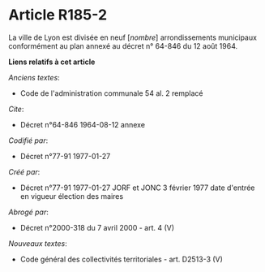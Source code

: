# Article R185-2

La ville de Lyon est divisée en neuf [*nombre*] arrondissements municipaux conformément au plan annexé au décret n° 64-846 du
12 août 1964.

**Liens relatifs à cet article**

_Anciens textes_:

  - Code de l'administration communale 54 al. 2 remplacé

_Cite_:

  - Décret n°64-846 1964-08-12 annexe

_Codifié par_:

  - Décret n°77-91 1977-01-27

_Créé par_:

  - Décret n°77-91 1977-01-27 JORF et JONC 3 février 1977 date d'entrée en vigueur élection des maires

_Abrogé par_:

  - Décret n°2000-318 du 7 avril 2000 - art. 4 (V)

_Nouveaux textes_:

  - Code général des collectivités territoriales - art. D2513-3 (V)
